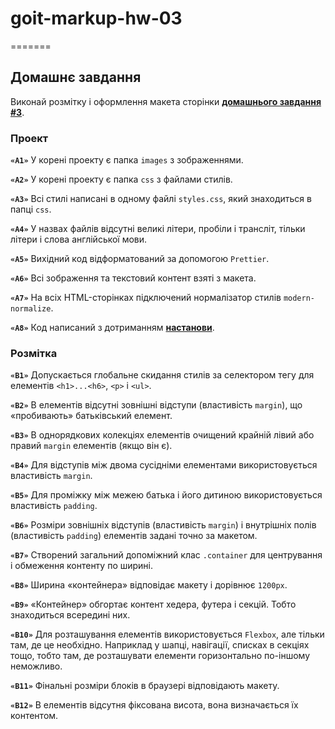 # goit-markup-hw-03

=======

## Домашнє завдання

Виконай розмітку і оформлення макета сторінки
[**домашнього завдання #3**](<https://www.figma.com/file/3lQQ9l3yQYngZaAsfPkRSL/Web-Studio-(Version-2.1)-(Copy)?node-id=1-95&t=XqEuQw9DxkVeWWkY-0>).

### Проект

**`«A1»`** У корені проекту є папка `images` з зображеннями.

**`«A2»`** У корені проекту є папка `css` з файлами стилів.

**`«A3»`** Всі стилі написані в одному файлі `styles.css`, який знаходиться в папці `css`.

**`«A4»`** У назвах файлів відсутні великі літери, пробіли і трансліт, тільки літери і слова
англійської мови.

**`«A5»`** Вихідний код відформатований за допомогою `Prettier`.

**`«A6»`** Всі зображення та текстовий контент взяті з макета.

**`«A7»`** На всіх HTML-сторінках підключений нормалізатор стилів `modern-normalize`.

**`«A8»`** Код написаний з дотриманням [**настанови**](https://codeguide.co/).

### Розмітка

**`«B1»`** Допускається глобальне скидання стилів за селектором тегу для елементів `<h1>...<h6>`,
`<p>` і `<ul>`.

**`«B2»`** В елементів відсутні зовнішні відступи (властивість `margin`), що «пробивають»
батьківський елемент.

**`«B3»`** В однорядкових колекціях елементів очищений крайній лівий або правий `margin` елементів
(якщо він є).

**`«B4»`** Для відступів між двома сусідніми елементами використовується властивість `margin`.

**`«B5»`** Для проміжку між межею батька і його дитиною використовується властивість `padding`.

**`«B6»`** Розміри зовнішніх відступів (властивість `margin`) і внутрішніх полів (властивість
`padding`) елементів задані точно за макетом.

**`«B7»`** Створений загальний допоміжний клас `.container` для центрування і обмеження контенту по
ширині.

**`«B8»`** Ширина «контейнера» відповідає макету і дорівнює `1200px`.

**`«B9»`** «Контейнер» обгортає контент хедера, футера і секцій. Тобто знаходиться всередині них.

**`«B10»`** Для розташування елементів використовується `Flexbox`, але тільки там, де це необхідно.
Наприклад у шапці, навігації, списках в секціях тощо, тобто там, де розташувати елементи
горизонтально по-іншому неможливо.

**`«B11»`** Фінальні розміри блоків в браузері відповідають макету.

**`«B12»`** В елементів відсутня фіксована висота, вона визначається їх контентом.
